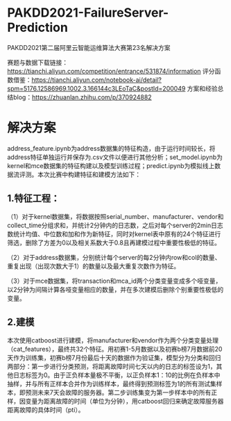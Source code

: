# PAKDD2021-FailureServer-Prediction
PAKDD2021第二届阿里云智能运维算法大赛第23名解决方案

赛题与数据下载链接：https://tianchi.aliyun.com/competition/entrance/531874/information
评分函数借鉴：https://tianchi.aliyun.com/notebook-ai/detail?spm=5176.12586969.1002.3.166144c3LEoTaC&postId=200049
方案和经验总结blog：https://zhuanlan.zhihu.com/p/370924882

# 解决方案

address_feature.ipynb为address数据集的特征构造，由于运行时间较长，将address特征单独运行并保存为.csv文件以便进行其他分析；set_model.ipynb为kernel和mce数据集的特征构建以及模型训练过程；predict.ipynb为模拟线上数据流评测。本次比赛中构建特征和建模方法如下：

## 1.特征工程：

（1）对于kernel数据集，将数据按照serial_number、manufacturer、vendor和collect_time分组求和，并统计2分钟内的日志数，之后对每个server的2min日志数统计均值、中位数和加和作为新特征，同时对kernel表中原有的24个特征进行筛选，删除了方差为0以及相关系数大于0.8且再建模过程中重要性极低的特征。

（2）对于address数据集，分别统计每个server的每2分钟内row和col的数量、重复出现（出现次数大于1）的数量以及最大重复次数作为特征。

（3）对于mce数据集，将transaction和mca_id两个分类变量变成多个哑变量，以2分钟为间隔计算各哑变量相应的数量，并在多次建模后删除个别重要性极低的变量。

## 2.建模

本次使用catboost进行建模，将manufacturer和vendor作为两个分类变量处理（cat_features），最终共32个特征。用初赛1-5月数据以及初赛b榜7月数据前20天作为训练集，初赛b榜7月份最后十天的数据作为验证集，模型分为分类和回归两部分：第一步进行分类预测，将距离故障时间七天以内的日志的标签设为1，其他日志标签为0。由于正负样本量极不平衡，以正负样本1：10的比例在负样本中抽样，并与所有正样本合并作为训练样本，最终得到预测标签为1的所有测试集样本，即预测未来7天会故障的服务器。第二步训练集变为第一步样本中的所有正样，因变量为距离故障的时间（单位为分钟），用catboost回归来确定故障服务器距离故障的具体时间（pti）。
  
